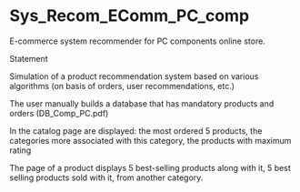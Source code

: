 # Sys_Recom_EComm_PC_comp
E-commerce system recommender for PC components online store.

Statement

Simulation of a product recommendation system based on various algorithms (on
basis of orders, user recommendations, etc.)

The user manually builds a database that has mandatory products and orders (DB_Comp_PC.pdf)

In the catalog page are displayed: the most ordered 5 products, the categories
more associated with this category, the products with maximum rating

The page of a product displays 5 best-selling products along with it,
5 best selling products sold with it, from another category.
